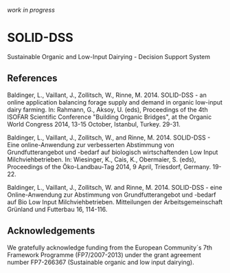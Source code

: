 _work in progress_

SOLID-DSS
=========

Sustainable Organic and Low-Input Dairying - Decision Support System

## References

Baldinger, L., Vaillant, J., Zollitsch, W., Rinne, M. 2014. 
SOLID-DSS - an online application balancing forage supply and demand in organic low-input dairy farming.
In: Rahmann, G., Aksoy, U. (eds), Proceedings of the 4th ISOFAR Scientific Conference "Building Organic Bridges", at
the Organic World Congress 2014, 13-15 October, Istanbul, Turkey. 29-31.

Baldinger, L., Vaillant, J., Zollitsch, W., and Rinne, M. 2014.
SOLID-DSS - Eine online-Anwendung zur verbesserten Abstimmung von Grundfutterangebot und -bedarf auf biologisch wirtschaftenden Low Input Milchviehbetrieben.
In: Wiesinger, K., Cais, K., Obermaier, S. (eds), Proceedings of the Öko-Landbau-Tag 2014, 9 April, Triesdorf, Germany. 19-22.
 
Baldinger, L., Vaillant, J., Zollitsch, W. and Rinne, M. 2014.
SOLID-DSS - eine Online-Anwendung zur Abstimmung von Grundfutterangebot und -bedarf auf Bio Low Input Milchviehbetrieben.
Mitteilungen der Arbeitsgemeinschaft Grünland und Futterbau 16, 114-116.

## Acknowledgements

We gratefully acknowledge funding from the European Community´s 7th Framework Programme (FP7/2007-2013) under the grant 
agreement number FP7-266367 (Sustainable organic and low input dairying).
